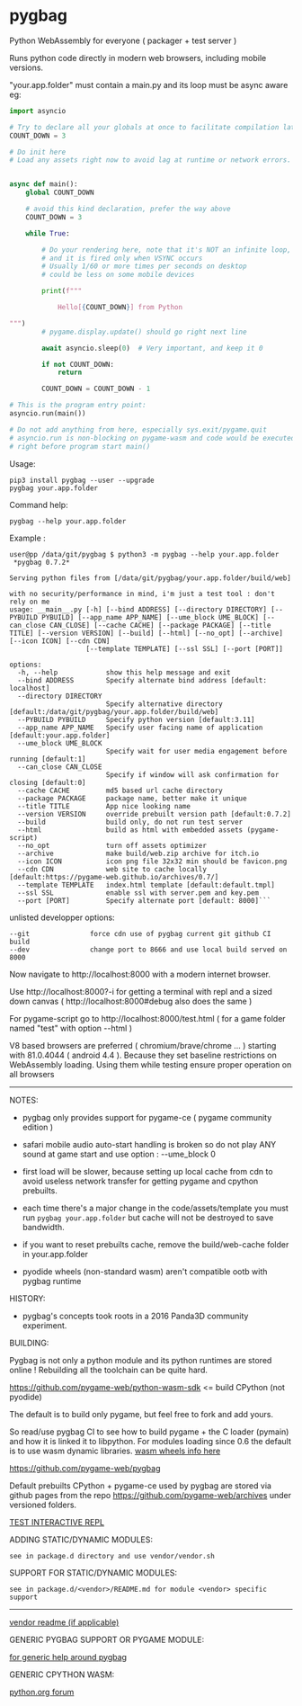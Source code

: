# pygbag

Python WebAssembly for everyone ( packager + test server )

Runs python code directly in modern web browsers, including mobile versions.

"your.app.folder" must contain a main.py and its loop must be async aware eg:

```py
import asyncio

# Try to declare all your globals at once to facilitate compilation later.
COUNT_DOWN = 3

# Do init here
# Load any assets right now to avoid lag at runtime or network errors.


async def main():
    global COUNT_DOWN

    # avoid this kind declaration, prefer the way above
    COUNT_DOWN = 3

    while True:

        # Do your rendering here, note that it's NOT an infinite loop,
        # and it is fired only when VSYNC occurs
        # Usually 1/60 or more times per seconds on desktop
        # could be less on some mobile devices

        print(f"""

            Hello[{COUNT_DOWN}] from Python

""")
        # pygame.display.update() should go right next line

        await asyncio.sleep(0)  # Very important, and keep it 0

        if not COUNT_DOWN:
            return

        COUNT_DOWN = COUNT_DOWN - 1

# This is the program entry point:
asyncio.run(main())

# Do not add anything from here, especially sys.exit/pygame.quit
# asyncio.run is non-blocking on pygame-wasm and code would be executed
# right before program start main()
```

Usage:

    pip3 install pygbag --user --upgrade
    pygbag your.app.folder

Command help:

    pygbag --help your.app.folder


Example :

```
user@pp /data/git/pygbag $ python3 -m pygbag --help your.app.folder
 *pygbag 0.7.2*

Serving python files from [/data/git/pygbag/your.app.folder/build/web]

with no security/performance in mind, i'm just a test tool : don't rely on me
usage: __main__.py [-h] [--bind ADDRESS] [--directory DIRECTORY] [--PYBUILD PYBUILD] [--app_name APP_NAME] [--ume_block UME_BLOCK] [--can_close CAN_CLOSE] [--cache CACHE] [--package PACKAGE] [--title TITLE] [--version VERSION] [--build] [--html] [--no_opt] [--archive] [--icon ICON] [--cdn CDN]
                   [--template TEMPLATE] [--ssl SSL] [--port [PORT]]

options:
  -h, --help            show this help message and exit
  --bind ADDRESS        Specify alternate bind address [default: localhost]
  --directory DIRECTORY
                        Specify alternative directory [default:/data/git/pygbag/your.app.folder/build/web]
  --PYBUILD PYBUILD     Specify python version [default:3.11]
  --app_name APP_NAME   Specify user facing name of application [default:your.app.folder]
  --ume_block UME_BLOCK
                        Specify wait for user media engagement before running [default:1]
  --can_close CAN_CLOSE
                        Specify if window will ask confirmation for closing [default:0]
  --cache CACHE         md5 based url cache directory
  --package PACKAGE     package name, better make it unique
  --title TITLE         App nice looking name
  --version VERSION     override prebuilt version path [default:0.7.2]
  --build               build only, do not run test server
  --html                build as html with embedded assets (pygame-script)
  --no_opt              turn off assets optimizer
  --archive             make build/web.zip archive for itch.io
  --icon ICON           icon png file 32x32 min should be favicon.png
  --cdn CDN             web site to cache locally [default:https://pygame-web.github.io/archives/0.7/]
  --template TEMPLATE   index.html template [default:default.tmpl]
  --ssl SSL             enable ssl with server.pem and key.pem
  --port [PORT]         Specify alternate port [default: 8000]```

```

unlisted developper options:

    --git               force cdn use of pygbag current git github CI build
    --dev               change port to 8666 and use local build served on 8000



Now navigate to http://localhost:8000 with a modern internet browser.

Use http://localhost:8000?-i for getting a terminal with repl
 and a sized down canvas ( http://localhost:8000#debug also does the same )

For pygame-script go to http://localhost:8000/test.html
( for a game folder named "test" with option --html )


V8 based browsers are preferred ( chromium/brave/chrome ... )
starting with 81.0.4044 ( android 4.4 ).
Because they set baseline restrictions on WebAssembly loading.
Using them while testing ensure proper operation on all browsers


____


NOTES:
 - pygbag only provides support for pygame-ce ( pygame community edition )

 - safari mobile audio auto-start handling is broken
so do not play ANY sound at game start and use option : --ume_block 0

 - first load will be slower, because setting up local cache from cdn to avoid
useless network transfer for getting pygame and cpython prebuilts.

 - each time there's a major change in the code/assets/template
you must run `pygbag your.app.folder` but
cache will not be destroyed to save bandwidth.

 - if you want to reset prebuilts cache, remove the build/web-cache folder in
your.app.folder

 - pyodide wheels (non-standard wasm) aren't compatible ootb with pygbag runtime


HISTORY:

 - pygbag's concepts took roots in a 2016 Panda3D community experiment.


BUILDING:

Pygbag is not only a python module and its python runtimes are stored online !
Rebuilding all the toolchain can be quite hard.

https://github.com/pygame-web/python-wasm-sdk  <= build CPython (not pyodide)

The default is to build only pygame, but feel free to fork and add yours.

So read/use pygbag CI to see how to build pygame + the C loader (pymain) and
how it is linked it to libpython.
For modules loading since 0.6 the default is to use wasm dynamic libraries.
[wasm wheels info here](https://github.com/pygame-web/pkg-porting-wasm)

https://github.com/pygame-web/pygbag

Default prebuilts CPython + pygame-ce used by pygbag are stored via github pages
from the repo https://github.com/pygame-web/archives under versioned folders.


[TEST INTERACTIVE REPL](http://pygame-web.github.io/showroom/pygbag.html?cpython311&-i&noapp#src/hello.py%20arg1%20arg2)


ADDING STATIC/DYNAMIC MODULES:

    see in package.d directory and use vendor/vendor.sh


SUPPORT FOR STATIC/DYNAMIC MODULES:

    see in package.d/<vendor>/README.md for module <vendor> specific support


____

[vendor readme (if applicable)](vendor/README.md)


GENERIC PYGBAG SUPPORT OR PYGAME MODULE:

[for generic help around pygbag](https://github.com/pygame-web/pygbag/blob/main/packages.d/pygame/README.md)

GENERIC CPYTHON WASM:

[python.org forum](https://discuss.python.org/c/webassembly/28)
